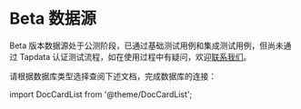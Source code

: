 # Beta 数据源

Beta 版本数据源处于公测阶段，已通过基础测试用例和集成测试用例，但尚未通过 Tapdata 认证测试流程，如在使用过程中有疑问，欢迎[联系我们](mailto:team@tapdata.io)。



请根据数据库类型选择查阅下述文档，完成数据库的连接：

import DocCardList from '@theme/DocCardList';

<DocCardList />